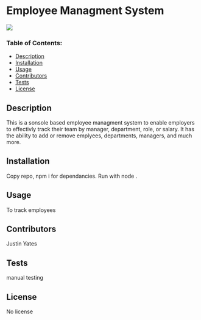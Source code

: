
# Employee Managment System

![](https://img.shields.io/badge/No-License-red)

### Table of Contents:
- [Description](#description)
- [Installation](#installation)
- [Usage](#usage)
- [Contributors](#contributors)
- [Tests](#tests)
- [License](#license)

<a name="description"></a>
## Description

This is a sonsole based employee managment system to enable employers to effectivly track their team by manager, department, role, or salary. It has the ability to add or remove emplyees, departments, managers, and much more.

<a name="installation"></a>
## Installation

Copy repo, npm i for dependancies. Run with node .

<a name="usage"></a>
## Usage

To track employees

<a name="contributors"></a>
## Contributors

Justin Yates

<a name="tests"></a>
## Tests

manual testing

<a name="license"></a>
## License

No license
    
